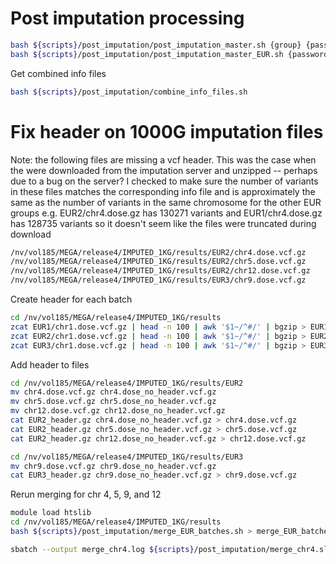 # Post imputation processing
  ```bash
  bash ${scripts}/post_imputation/post_imputation_master.sh {group} {password} {mafthresh} {rsqthresh}
  bash ${scripts}/post_imputation/post_imputation_master_EUR.sh {password1} {password2} {password3} {mafthresh} {rsqthresh}
  ```

Get combined info files
```bash
bash ${scripts}/post_imputation/combine_info_files.sh
```




# Fix header on 1000G imputation files
Note: the following files are missing a vcf header. This was the case when the were downloaded
from the imputation server and unzipped -- perhaps due to a bug on the server?
I checked to make sure the number of variants in these files matches the corresponding info file
and is approximately the same as the number of variants in the same chromosome for the other EUR groups
e.g. EUR2/chr4.dose.gz has 130271 variants and EUR1/chr4.dose.gz has 128735 variants
so it doesn't seem like the files were truncated during download
```bash
/nv/vol185/MEGA/release4/IMPUTED_1KG/results/EUR2/chr4.dose.vcf.gz
/nv/vol185/MEGA/release4/IMPUTED_1KG/results/EUR2/chr5.dose.vcf.gz
/nv/vol185/MEGA/release4/IMPUTED_1KG/results/EUR2/chr12.dose.vcf.gz
/nv/vol185/MEGA/release4/IMPUTED_1KG/results/EUR3/chr9.dose.vcf.gz
```

Create header for each batch
```bash
cd /nv/vol185/MEGA/release4/IMPUTED_1KG/results
zcat EUR1/chr1.dose.vcf.gz | head -n 100 | awk '$1~/^#/' | bgzip > EUR1/EUR1_header.gz
zcat EUR2/chr1.dose.vcf.gz | head -n 100 | awk '$1~/^#/' | bgzip > EUR2/EUR2_header.gz
zcat EUR3/chr1.dose.vcf.gz | head -n 100 | awk '$1~/^#/' | bgzip > EUR3/EUR3_header.gz
```

Add header to files
```bash
cd /nv/vol185/MEGA/release4/IMPUTED_1KG/results/EUR2
mv chr4.dose.vcf.gz chr4.dose_no_header.vcf.gz
mv chr5.dose.vcf.gz chr5.dose_no_header.vcf.gz
mv chr12.dose.vcf.gz chr12.dose_no_header.vcf.gz
cat EUR2_header.gz chr4.dose_no_header.vcf.gz > chr4.dose.vcf.gz
cat EUR2_header.gz chr5.dose_no_header.vcf.gz > chr5.dose.vcf.gz
cat EUR2_header.gz chr12.dose_no_header.vcf.gz > chr12.dose.vcf.gz

cd /nv/vol185/MEGA/release4/IMPUTED_1KG/results/EUR3
mv chr9.dose.vcf.gz chr9.dose_no_header.vcf.gz
cat EUR3_header.gz chr9.dose_no_header.vcf.gz > chr9.dose.vcf.gz
```

Rerun merging for chr 4, 5, 9, and 12
```bash
module load htslib
cd /nv/vol185/MEGA/release4/IMPUTED_1KG/results
bash ${scripts}/post_imputation/merge_EUR_batches.sh > merge_EUR_batches_3.log 2>&1

sbatch --output merge_chr4.log ${scripts}/post_imputation/merge_chr4.slurm
```
